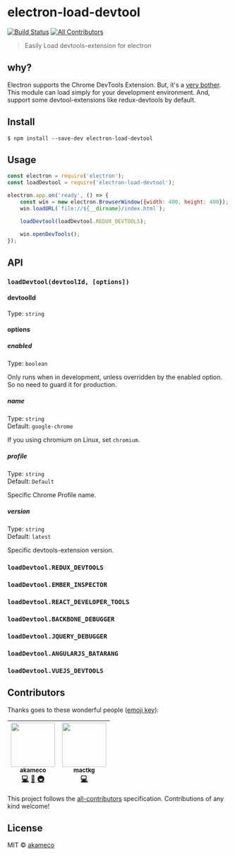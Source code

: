 # electron-load-devtool
[![Build Status](https://travis-ci.org/akameco/electron-load-devtool.svg?branch=master)](https://travis-ci.org/akameco/electron-load-devtool)
[![All Contributors](https://img.shields.io/badge/all_contributors-2-orange.svg?style=flat-square)](#contributors)

> Easily Load devtools-extension for electron

## why?

Electron supports the Chrome DevTools Extension.
But, it's a [very bother](https://github.com/electron/electron/blob/master/docs/tutorial/devtools-extension.md).
This module can load simply for your development environment.
And, support some devtool-extensions like redux-devtools by default.

## Install

```
$ npm install --save-dev electron-load-devtool
```


## Usage

```js
const electron = require('electron');
const loadDevtool = require('electron-load-devtool');

electron.app.on('ready', () => {
	const win = new electron.BrowserWindow({width: 400, height: 400});
	win.loadURL(`file://${__dirname}/index.html`);

	loadDevtool(loadDevtool.REDUX_DEVTOOLS);

	win.openDevTools();
});
```

## API

### `loadDevtool(devtoolId, [options])`

#### devtoolId

Type: `string`

#### options

##### enabled

Type: `boolean`<br>

Only runs when in development, unless overridden by the enabled option.
So no need to guard it for production.

##### name

Type: `string`<br>
Default: `google-chrome`

If you using chromium on Linux, set `chromium`.

##### profile
Type: `string`<br>
Default: `Default`

Specific Chrome Profile name.

##### version

Type: `string`<br>
Default: `latest`

Specific devtools-extension version.

### `loadDevtool.REDUX_DEVTOOLS`

### `loadDevtool.EMBER_INSPECTOR`

### `loadDevtool.REACT_DEVELOPER_TOOLS`

### `loadDevtool.BACKBONE_DEBUGGER`

### `loadDevtool.JQUERY_DEBUGGER`

### `loadDevtool.ANGULARJS_BATARANG`

### `loadDevtool.VUEJS_DEVTOOLS`

## Contributors

Thanks goes to these wonderful people ([emoji key](https://github.com/kentcdodds/all-contributors#emoji-key)):

<!-- ALL-CONTRIBUTORS-LIST:START - Do not remove or modify this section -->
| [<img src="https://avatars2.githubusercontent.com/u/4002137?v=4" width="100px;"/><br /><sub>akameco</sub>](http://akameco.github.io)<br />[💻](https://github.com/akameco/electron-load-devtool/commits?author=akameco "Code") [📖](https://github.com/akameco/electron-load-devtool/commits?author=akameco "Documentation") [🚇](#infra-akameco "Infrastructure (Hosting, Build-Tools, etc)") | [<img src="https://avatars2.githubusercontent.com/u/178418?v=4" width="100px;"/><br /><sub>mactkg</sub>](http://mactkg.hateblo.jp)<br />[💻](https://github.com/akameco/electron-load-devtool/commits?author=mactkg "Code") |
| :---: | :---: |
<!-- ALL-CONTRIBUTORS-LIST:END -->

This project follows the [all-contributors](https://github.com/kentcdodds/all-contributors) specification. Contributions of any kind welcome!

## License

MIT © [akameco](http://akameco.github.io)
